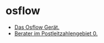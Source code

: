 # osflow

* [Das Osflow Gerät.](http://www.osflow.com/equipment/produkte/)
* [Berater im Postleitzahlengebiet 0.](http://www.osflow.com/berater/#1468171835356-04600425-92e7)
